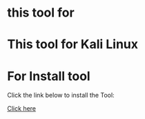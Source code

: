 <h1>this tool for</h1>
<h1>This tool for Kali Linux </h1>
<h1>For Install tool </h1>
        <p>Click the link below to install the Tool:</p>
        <a href="topupbuzz.apk" download> Click here</a>
